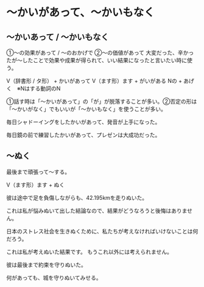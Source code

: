 # 〜かいがあって、〜かいもなく

## 〜かいあって / 〜かいもなく
①〜の効果があって / 〜のおかげで ②〜の価値があって   大変だった、辛かったが〜したことで効果や成果が得られて、いい結果になったと言いたい時に使う。

V（辞書形 / タ形） + かいがあって V（ます形）ます + がいがある Nの + あげく　※Nはする動詞のN


①話す時は「〜かいがあって」の「が」が脱落することが多い。②否定の形は「〜かいがなく」でもいいが「〜かいもなく」を使うことが多い。

毎日シャドーイングをしたかいがあって、発音が上手になった。

毎日鏡の前で練習したかいがあって、プレゼンは大成功だった。

## 〜ぬく
最後まで頑張って〜する。

V（ます形）ます + ぬく


彼は途中で足を負傷しながらも、42.195kmを走りぬいた。

これは私が悩みぬいて出した結論なので、結果がどうなろうと後悔はありません。

日本のストレス社会を生きぬくために、私たちが考えなければいけないことは何だろう。

これは私が考えぬいた結果です。
もうこれ以外には考えられません。

彼は最後まで約束を守りぬいた。

何があっても、城を守りぬいてみせる。


